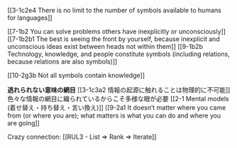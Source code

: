 [[3-1c2e4 There is no limit to the number of symbols available to humans for languages]]

[[7-1b2 You can solve problems others have inexplicitly or unconsciously]]
[[7-1b2b1 The best is seeing the front by yourself, because inexplicit and unconscious ideas exist between heads not within them]]
[[9-1b2b Technology, knowledge, and people constitute symbols (including relations, because relations are also symbols)]]

[[10-2g3b Not all symbols contain knowledge]]

**逃れられない意味の網目**
[[3-1c3a2 情報の起源に触れることは物理的に不可能]]
	色々な情報の網目に織られているからこそ多様な眼が必要
		[[2-1 Mental models (着せ替え・持ち替え・言い換え)]]
[[9-2a1 It doesn’t matter where you came from (or where you are); what matters is what you can do and where you are going]]

Crazy connection:
[[RUL3 - List ⇒ Rank ⇒ Iterate]]